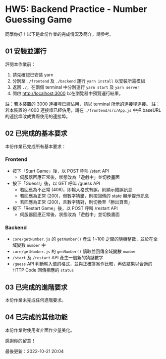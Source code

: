 # HW5: Backend Practice - Number Guessing Game

同學你好！以下是此份作業的完成情況及簡介，請參考。

## 01 安裝並運行

評閱本作業前：

1. 請先確認已安裝 yarn
2. 分別至 `./frontend` 及 `./backend` 運行 `yarn install` 以安裝所需模組
3. 返回 `./`，在兩個 terminal 中分別運行 `yarn start` 及 `yarn server`
4. 開啟 [http://localhost:3000](http://localhost:3000) 以在瀏覧器中預覽運行結果。

註：若本裝置的 3000 連接埠已經佔用，請以 terminal 所示的連接埠連接。
註：若本裝置的 4000 連接埠已經佔用，請在 `./frontend/src/App.js` 中把 baseURL 的連接埠改成實際使用的連接埠。

## 02 已完成的基本要求

本份作業已完成所有基本要求：

### Frontend
- 按下「Start Game」後，以 POST 呼叫 /start API
  - 伺服器回應正常後，狀態改為「遊戲中」並切換畫面
- 按下「Guess!」後，以 GET 呼叫 /guess API
  - 若回應為不正常 (406)，即輸入格式有誤，則顯示錯誤訊息
  - 若回應為正常 (200)，但數字猜錯，則按回傳的 state 顯示提示訊息
  - 若回應為正常 (200)，且數字猜對，則切換至「勝出頁面」
- 按下「Restart Game」後，以 POST 呼叫 /restart API
  - 伺服器回應正常後，狀態改為「遊戲中」並切換畫面

### Backend
- `core/getNumber.js` 的 `getNumber()` 產生 1~100 之間的隨機整數，並於在全域變數 `number` 中
- `core/getNumber.js` 的 `genNumber()` 讀取並回傳全域變數 `number`
- `/start` 及 `/restart` API 產生一個新的猜謎數字
- `/guess` API 判斷輸入值的格式，並與正確答案作比較，再依結果以合適的 HTTP Code 回傳相應的 `status`

## 03 已完成的進階要求

本份作業未完成任何進階要求。

## 04 已完成的其他功能

本份作業對使用者介面作少量美化。

感謝你的留意！

最後更新：2022-10-21 20:04

